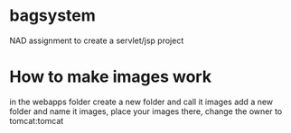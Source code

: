# bagsystem
NAD assignment to create a servlet/jsp project


# How to make images work

in the webapps folder create a new folder and call it images
add a new folder and name it images, place your images there, change the owner to tomcat:tomcat